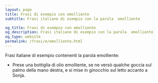 ```yaml
---
layout: page
title: Frasi di esempio con emolliente 
subtitle: Frasi italiane di esempio con la parola  emolliente

og_title: Frasi di esempio con emolliente 
og_description: Frasi italiane di esempio con la parola  emolliente
og_type: website
permalink: /frasi/e/emolliente.html
---
```


Frasi italiane di esempio contenenti la parola emolliente:


- Prese una bottiglia di olio emolliente, se ne versò qualche goccia sul palmo della mano destra, e si mise in ginocchio sul letto accanto a Sonja.
